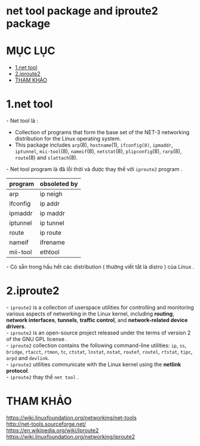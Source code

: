 # net tool package and iproute2 package

# MỤC LỤC
- [1.net tool](#1)
- [2.iproute2](#2)
- [THAM KHẢO](#thamkhao)




<a name="1"></a>
# 1.net tool
\- Net tool là :  
- Collection of programs that form the base set of the NET-3 networking distribution for the Linux operating system. 
- This package includes `arp`(8), `hostname`(1), `ifconfig(8)`, `ipmaddr`, `iptunnel`, `mii-tool`(8), `nameif`(8), `netstat`(8), `plipconfig`(8), `rarp`(8), `route`(8) and `slattach`(8).

\- Net tool program là đã lỗi thời và được thay thế vởi `iproute2` program .  

|program|obsoleted by|
|-------|------------|
|arp|ip neigh|
|ifconfig|ip addr|
|ipmaddr|ip maddr|
|iptunnel|ip tunnel|
|route|ip route|
|nameif|ifrename|
|mii-tool|ethtool|

\- Có sẵn trong hầu hết các distribution ( thường viết tắt là distro ) của  Linux .  


<a name="2"></a>
# 2.iproute2
\- `iproute2` is a collection of userspace utilities for controlling and monitoring various aspects of networking in the Linux kernel, including **routing**, **network interfaces**, **tunnels**, **traffic control**, and **network-related device drivers**.  
\- `iproute2` is an open-source project released under the terms of version 2 of the GNU GPL license .  
\- `iproute2` collection contains the following command-line utilities: `ip`, `ss`, `bridge`, `rtacct`, `rtmon`, `tc`, `ctstat`, `lnstat`, `nstat`, `routef`, `routel`, `rtstat`, `tipc`, `arpd` and `devlink`.  
\- `iproute2` utilities communicate with the Linux kernel using the **netlink protocol**.  
\- `iproute2` thay thế `net tool` .  

<a name="thamkhao"></a>
# THAM KHẢO
https://wiki.linuxfoundation.org/networking/net-tools  
http://net-tools.sourceforge.net/  
https://en.wikipedia.org/wiki/Iproute2  
https://wiki.linuxfoundation.org/networking/iproute2  
	


















